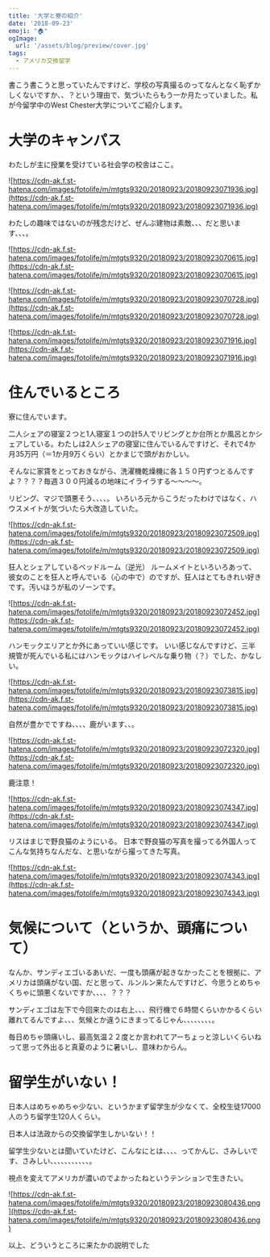 ```yaml
---
title: '大学と寮の紹介'
date: '2018-09-23'
emoji: "🏠"
ogImage:
  url: '/assets/blog/preview/cover.jpg'
tags:
  - アメリカ交換留学
---
```


書こう書こうと思っていたんですけど、学校の写真撮るのってなんとなく恥ずかしくないですか、、？という理由で、気づいたらもう一か月たっていました。私が今留学中のWest Chester大学についてご紹介します。

# 大学のキャンパス

わたしが主に授業を受けている社会学の校舎はここ。

![https://cdn-ak.f.st-hatena.com/images/fotolife/m/mtgts9320/20180923/20180923071936.jpg](https://cdn-ak.f.st-hatena.com/images/fotolife/m/mtgts9320/20180923/20180923071936.jpg)

わたしの趣味ではないのが残念だけど、ぜんぶ建物は素敵、、、だと思います、、、。

![https://cdn-ak.f.st-hatena.com/images/fotolife/m/mtgts9320/20180923/20180923070615.jpg](https://cdn-ak.f.st-hatena.com/images/fotolife/m/mtgts9320/20180923/20180923070615.jpg)

![https://cdn-ak.f.st-hatena.com/images/fotolife/m/mtgts9320/20180923/20180923070728.jpg](https://cdn-ak.f.st-hatena.com/images/fotolife/m/mtgts9320/20180923/20180923070728.jpg)

![https://cdn-ak.f.st-hatena.com/images/fotolife/m/mtgts9320/20180923/20180923071916.jpg](https://cdn-ak.f.st-hatena.com/images/fotolife/m/mtgts9320/20180923/20180923071916.jpg)

# 住んでいるところ

寮に住んでいます。

二人シェアの寝室２つと1人寝室１つの計5人でリビングとか台所とか風呂とかシェアしている。わたしは2人シェアの寝室に住んでいるんですけど、それで4か月35万円（＝1か月9万くらい）とかまじで頭がおかしい。

そんなに家賃をとっておきながら、洗濯機乾燥機に各１５０円ずつとるんですよ？？？？毎週３００円減るの地味にイライラする～～～～。

リビング、マジで頭悪そう、、、、。
いろいろ元からこうだったわけではなく、ハウスメイトが気づいたら大改造していた。

![https://cdn-ak.f.st-hatena.com/images/fotolife/m/mtgts9320/20180923/20180923072509.jpg](https://cdn-ak.f.st-hatena.com/images/fotolife/m/mtgts9320/20180923/20180923072509.jpg)

狂人とシェアしているベッドルーム（逆光）
ルームメイトといろいろあって、彼女のことを狂人と呼んでいる（心の中で）のですが、狂人はとてもきれい好きです。汚いほうが私のゾーンです。

![https://cdn-ak.f.st-hatena.com/images/fotolife/m/mtgts9320/20180923/20180923072452.jpg](https://cdn-ak.f.st-hatena.com/images/fotolife/m/mtgts9320/20180923/20180923072452.jpg)

ハンモックエリアとか外にあっていい感じです。
いい感じなんですけど、三半規管が死んでいる私にはハンモックはハイレベルな乗り物（？）でした、かなしい。

![https://cdn-ak.f.st-hatena.com/images/fotolife/m/mtgts9320/20180923/20180923073815.jpg](https://cdn-ak.f.st-hatena.com/images/fotolife/m/mtgts9320/20180923/20180923073815.jpg)

自然が豊かでですね、、、、鹿がいます、、。

![https://cdn-ak.f.st-hatena.com/images/fotolife/m/mtgts9320/20180923/20180923072320.jpg](https://cdn-ak.f.st-hatena.com/images/fotolife/m/mtgts9320/20180923/20180923072320.jpg)

鹿注意！

![https://cdn-ak.f.st-hatena.com/images/fotolife/m/mtgts9320/20180923/20180923074347.jpg](https://cdn-ak.f.st-hatena.com/images/fotolife/m/mtgts9320/20180923/20180923074347.jpg)

リスはまじで野良猫のようにいる。
日本で野良猫の写真を撮ってる外国人ってこんな気持ちなんだな、と思いながら撮ってきた写真。

![https://cdn-ak.f.st-hatena.com/images/fotolife/m/mtgts9320/20180923/20180923074343.jpg](https://cdn-ak.f.st-hatena.com/images/fotolife/m/mtgts9320/20180923/20180923074343.jpg)

# 気候について（というか、頭痛について）

なんか、サンディエゴいるあいだ、一度も頭痛が起きなかったことを根拠に、アメリカは頭痛がない国、だと思って、ルンルン来たんですけど、今思うとめちゃくちゃに頭悪くないですか、、、、？？？

サンディエゴは左下で今回来たのは右上、、、飛行機で６時間くらいかかるくらい離れてるんですよ、、、気候とか違うにきまってるじゃん、、、、、、、、。

毎日めちゃ頭痛いし、最高気温２２度とか言われてアーちょっと涼しいくらいねって思って外出ると真夏のように暑いし、意味わからん。

# 留学生がいない！

日本人はめちゃめちゃ少ない、というかまず留学生が少なくて、全校生徒17000人のうち留学生120人くらい。

日本人は法政からの交換留学生しかいない！！

留学生少ないとは聞いていたけど、こんなにとは、、、、ってかんじ、さみしいです、さみしい、、、、、、、、、、、。

視点を変えてアメリカが濃いのでよかったねというテンションで生きたい。

![https://cdn-ak.f.st-hatena.com/images/fotolife/m/mtgts9320/20180923/20180923080436.png](https://cdn-ak.f.st-hatena.com/images/fotolife/m/mtgts9320/20180923/20180923080436.png)

以上、どういうところに来たかの説明でした